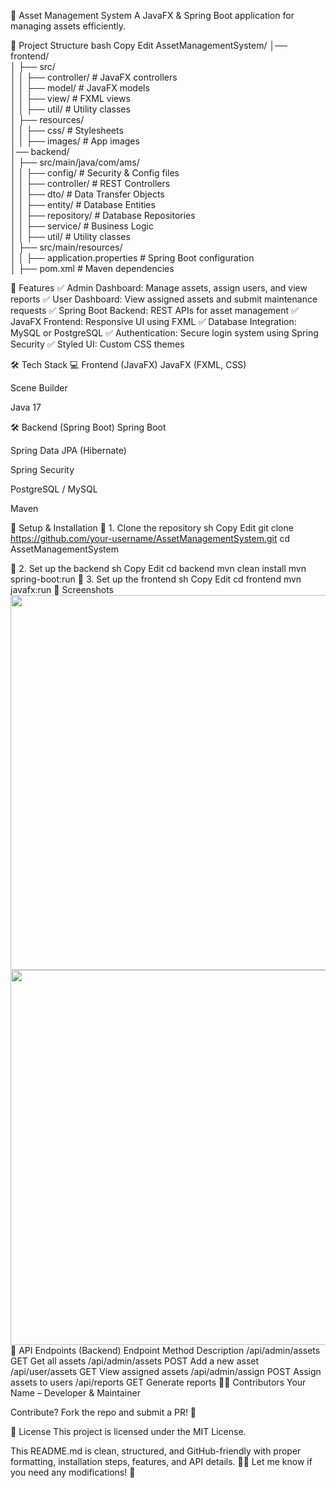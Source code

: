 🚀 Asset Management System
A JavaFX & Spring Boot application for managing assets efficiently.

📌 Project Structure
bash
Copy
Edit
AssetManagementSystem/
│── frontend/  
│   ├── src/  
│   │   ├── controller/         # JavaFX controllers  
│   │   ├── model/              # JavaFX models  
│   │   ├── view/               # FXML views  
│   │   ├── util/               # Utility classes  
│   ├── resources/  
│   │   ├── css/                # Stylesheets  
│   │   ├── images/             # App images  
│── backend/  
│   ├── src/main/java/com/ams/  
│   │   ├── config/             # Security & Config files  
│   │   ├── controller/         # REST Controllers  
│   │   ├── dto/                # Data Transfer Objects  
│   │   ├── entity/             # Database Entities  
│   │   ├── repository/         # Database Repositories  
│   │   ├── service/            # Business Logic  
│   │   ├── util/               # Utility classes  
│   ├── src/main/resources/  
│   │   ├── application.properties  # Spring Boot configuration  
│   ├── pom.xml                 # Maven dependencies  

🎯 Features
✅ Admin Dashboard: Manage assets, assign users, and view reports
✅ User Dashboard: View assigned assets and submit maintenance requests
✅ Spring Boot Backend: REST APIs for asset management
✅ JavaFX Frontend: Responsive UI using FXML
✅ Database Integration: MySQL or PostgreSQL
✅ Authentication: Secure login system using Spring Security
✅ Styled UI: Custom CSS themes

🛠 Tech Stack
💻 Frontend (JavaFX)
JavaFX (FXML, CSS)

Scene Builder

Java 17

🛠 Backend (Spring Boot)
Spring Boot

Spring Data JPA (Hibernate)

Spring Security

PostgreSQL / MySQL

Maven

🚀 Setup & Installation
📌 1. Clone the repository
sh
Copy
Edit
git clone https://github.com/your-username/AssetManagementSystem.git
cd AssetManagementSystem

📌 2. Set up the backend
sh
Copy
Edit
cd backend
mvn clean install
mvn spring-boot:run
📌 3. Set up the frontend
sh
Copy
Edit
cd frontend
mvn javafx:run
📸 Screenshots
<img src="frontend/resources/images/admin_dashboard.png" width="600"> <img src="frontend/resources/images/user_dashboard.png" width="600">
📜 API Endpoints (Backend)
Endpoint	Method	Description
/api/admin/assets	GET	Get all assets
/api/admin/assets	POST	Add a new asset
/api/user/assets	GET	View assigned assets
/api/admin/assign	POST	Assign assets to users
/api/reports	GET	Generate reports
👨‍💻 Contributors
Your Name – Developer & Maintainer

Contribute? Fork the repo and submit a PR! 🚀

📝 License
This project is licensed under the MIT License.

This README.md is clean, structured, and GitHub-friendly with proper formatting, installation steps, features, and API details. 🎯🔥 Let me know if you need any modifications! 🚀







